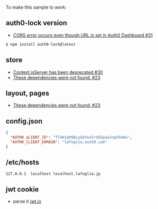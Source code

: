 To make this sample to work:

## auth0-lock version 

- [CORS error occurs even though URL is set in Auth0 Dashboard #31](https://github.com/nuxt/example-auth0/issues/31)

~~~bash 
$ npm install auth0-lock@latest
~~~


## store

- [Context.isServer has been deprecated #30](https://github.com/nuxt/example-auth0/issues/30)
- [These dependencies were not found: #23](https://github.com/nuxt/example-auth0/issues/23)


## layout, pages

- [These dependencies were not found: #23](https://github.com/nuxt/example-auth0/issues/23)


## config.json

~~~json
{
  "AUTH0_aLIENT_ID": "TTaHiqPQ8LyGbYws5rdSEpaaJnpU5m8a",
  "AUTH0_CLIENT_DOMAIN": "lafoglia.auth0.com"
}
~~~

## /etc/hosts

~~~
127.0.0.1  localhost localhost.lafoglia.jp
~~~

## jwt cookie

- parse it [jwt.io](https://jwt.io/)